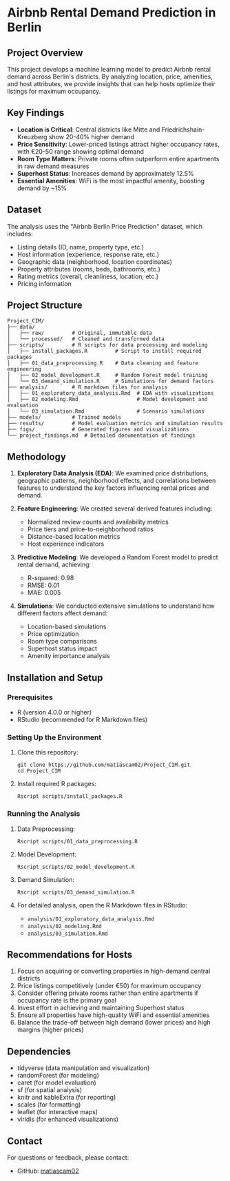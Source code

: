 # Airbnb Rental Demand Prediction in Berlin

## Project Overview
This project develops a machine learning model to predict Airbnb rental demand across Berlin's districts. By analyzing location, price, amenities, and host attributes, we provide insights that can help hosts optimize their listings for maximum occupancy.

## Key Findings
- **Location is Critical**: Central districts like Mitte and Friedrichshain-Kreuzberg show 20-40% higher demand
- **Price Sensitivity**: Lower-priced listings attract higher occupancy rates, with €20-50 range showing optimal demand
- **Room Type Matters**: Private rooms often outperform entire apartments in raw demand measures
- **Superhost Status**: Increases demand by approximately 12.5%
- **Essential Amenities**: WiFi is the most impactful amenity, boosting demand by ~15%

## Dataset
The analysis uses the "Airbnb Berlin Price Prediction" dataset, which includes:
- Listing details (ID, name, property type, etc.)
- Host information (experience, response rate, etc.)
- Geographic data (neighborhood, location coordinates)
- Property attributes (rooms, beds, bathrooms, etc.)
- Rating metrics (overall, cleanliness, location, etc.)
- Pricing information

## Project Structure
```
Project_CIM/
├── data/
│   ├── raw/         # Original, immutable data
│   └── processed/   # Cleaned and transformed data
├── scripts/         # R scripts for data processing and modeling
│   ├── install_packages.R         # Script to install required packages
│   ├── 01_data_preprocessing.R    # Data cleaning and feature engineering
│   ├── 02_model_development.R     # Random Forest model training
│   └── 03_demand_simulation.R     # Simulations for demand factors
├── analysis/        # R markdown files for analysis
│   ├── 01_exploratory_data_analysis.Rmd  # EDA with visualizations
│   ├── 02_modeling.Rmd                   # Model development and evaluation
│   └── 03_simulation.Rmd                 # Scenario simulations
├── models/          # Trained models
├── results/         # Model evaluation metrics and simulation results
├── figs/            # Generated figures and visualizations
└── project_findings.md  # Detailed documentation of findings
```

## Methodology
1. **Exploratory Data Analysis (EDA)**: We examined price distributions, geographic patterns, neighborhood effects, and correlations between features to understand the key factors influencing rental prices and demand.

2. **Feature Engineering**: We created several derived features including:
   - Normalized review counts and availability metrics
   - Price tiers and price-to-neighborhood ratios
   - Distance-based location metrics
   - Host experience indicators

3. **Predictive Modeling**: We developed a Random Forest model to predict rental demand, achieving:
   - R-squared: 0.98
   - RMSE: 0.01
   - MAE: 0.005

4. **Simulations**: We conducted extensive simulations to understand how different factors affect demand:
   - Location-based simulations
   - Price optimization
   - Room type comparisons
   - Superhost status impact
   - Amenity importance analysis

## Installation and Setup

### Prerequisites
- R (version 4.0.0 or higher)
- RStudio (recommended for R Markdown files)

### Setting Up the Environment
1. Clone this repository:
   ```
   git clone https://github.com/matiascam02/Project_CIM.git
   cd Project_CIM
   ```

2. Install required R packages:
   ```
   Rscript scripts/install_packages.R
   ```

### Running the Analysis
1. Data Preprocessing:
   ```
   Rscript scripts/01_data_preprocessing.R
   ```

2. Model Development:
   ```
   Rscript scripts/02_model_development.R
   ```

3. Demand Simulation:
   ```
   Rscript scripts/03_demand_simulation.R
   ```

4. For detailed analysis, open the R Markdown files in RStudio:
   - `analysis/01_exploratory_data_analysis.Rmd`
   - `analysis/02_modeling.Rmd`
   - `analysis/03_simulation.Rmd`

## Recommendations for Hosts
1. Focus on acquiring or converting properties in high-demand central districts
2. Price listings competitively (under €50) for maximum occupancy
3. Consider offering private rooms rather than entire apartments if occupancy rate is the primary goal
4. Invest effort in achieving and maintaining Superhost status
5. Ensure all properties have high-quality WiFi and essential amenities
6. Balance the trade-off between high demand (lower prices) and high margins (higher prices)

## Dependencies
- tidyverse (data manipulation and visualization)
- randomForest (for modeling)
- caret (for model evaluation)
- sf (for spatial analysis)
- knitr and kableExtra (for reporting)
- scales (for formatting)
- leaflet (for interactive maps)
- viridis (for enhanced visualizations)

## Contact
For questions or feedback, please contact:
- GitHub: [matiascam02](https://github.com/matiascam02) 